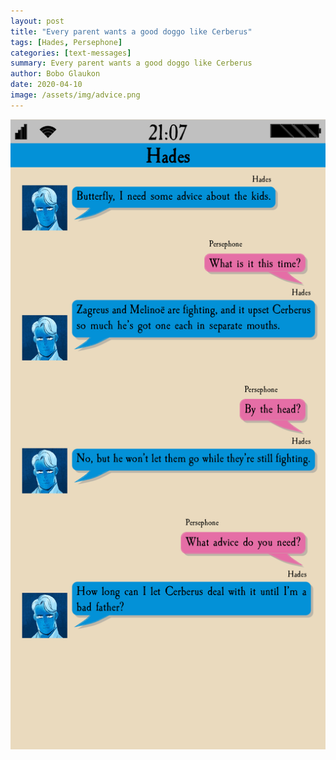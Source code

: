 ```yaml
---
layout: post
title: "Every parent wants a good doggo like Cerberus"
tags: [Hades, Persephone]
categories: [text-messages]
summary: Every parent wants a good doggo like Cerberus
author: Bobo Glaukon
date: 2020-04-10
image: /assets/img/advice.png
---
```


![Every parent wants a good doggo like Cerberus](/assets/img/advice.png)


